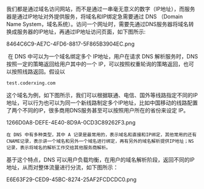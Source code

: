 我们都是通过域名访问网站，而不是通过一串毫无意义的数字（IP地址），而服务器是通过IP地址对外提供服务，将域名和IP绑定急需要通过 DNS （Domain Name System，域名系统）。访问一个网址时，需要先通过DNS服务器将域名转换成服务器的IP地址，再通过IP地址访问页面，如下图所示:

8464C6C9-AE7C-4FD6-8817-5F865B3904EC.png

​ 在 DNS 中可以为一个域名绑定多个 IP地址，用户在请求 DNS 解析服务时，DNS 按照一定的策略返回给用户其中的一个 IP，可以按照权重轮询的策略返回，也可以按照线路返回。假设以

`test.coderxing.com`

这个域名为例，如下图所示，我们可以根据联通、电信、国外等线路指定不同的IP地址，可以行为也可以为同一个新线路制定多个IP地址，比如中国移动的线路配置了两个不同的IP，很多商用DNS服务甚至可以按照用户所在的省份来设定 IP。

1266D0A8-DEFE-4E40-8D9A-0CD3C89262F3.png

```
在 DNS 中有多种类型，其中 A 记录是最常用的，表示域名和直接和IP绑定，其他常用的还有 CNAME记录，表示讲一个域名和另外一个域名进行绑定，再有另外的域名解析提供IP地址；NS 记录，表示将域名的解析工作交给其他服务商解析。
```

基于这个特点，DNS 可以用户负载均衡，在用户的域名解析阶段，返回不同的IP地址，从而对整体流量进行分流，如下图所示：

E6E63F29-CED9-45BC-8274-25AF2FCDCDC0.png

